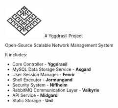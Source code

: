 ![logo](http://github.com/velovec/yggdrasil/raw/master/src/main/resources/logo_small.jpg) # Yggdrasil Project

Open-Source Scalable Network Management System

It includes:
* Core Controller              - **Yggdrasil**
* MySQL Data Storage Service   - **Asgard**
* User Session Manager         - **Fenrir**
* Shell Executor               - **Jormungand**
* Security System              - **Niflheim**
* RabbitMQ Communication Layer - **Valkyrie**
* API Service                  - **Midgard**
* Static Storage               - **Urd**
